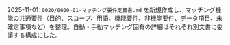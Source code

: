2025-11-01: `0020/0600-01-マッチング要件定義書.md` を新規作成し、マッチング機能の共通要件（目的、スコープ、用語、機能要件、非機能要件、データ項目、未確定事項など）を整理。自動・手動マッチング固有の詳細はそれぞれ別文書に委譲する構成にした。